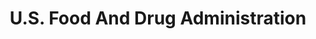 ---
# This topic lives at
# https://digital.gov/topics/us-food-and-drug-administration

# Topic Title
title: "U.S. Food And Drug Administration"

# description — keep it short and clear
# summary: ""

# Weight
weight: 1

# For more information on managing topics,
# see https://github.com/GSA/digitalgov.gov/wiki/topics
---